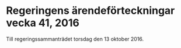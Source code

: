 # Regeringens ärendeförteckningar vecka 41, 2016

Till regeringssammanträdet torsdag den 13 oktober 2016.
